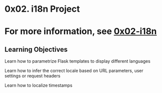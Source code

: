 <h1>0x02. i18n Project<h1>

<p>For more information, see <a href="https://github.com/learn-co-curriculum/0x02-i18n">0x02-i18n</a></p>

<h2>Learning Objectives</h2>

<p>Learn how to parametrize Flask templates to display different languages</p>
<p>Learn how to infer the correct locale based on URL parameters, user settings or request headers</p>
<p>Learn how to localize timestamps</p>
